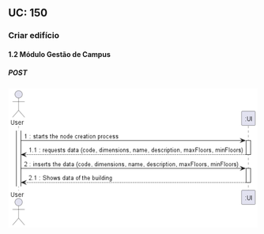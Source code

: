 ## **UC: 150**

### Criar edifício

#### 1.2        Módulo Gestão de Campus
##### POST

![UC SSD: 150](UC150.png)